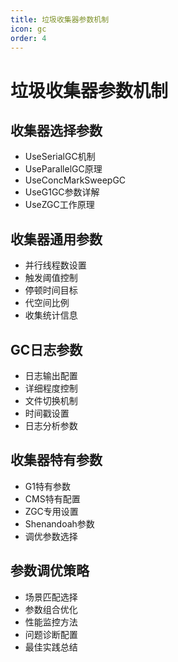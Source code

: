 ```yaml
---
title: 垃圾收集器参数机制
icon: gc
order: 4
---
```


# 垃圾收集器参数机制

## 收集器选择参数
- UseSerialGC机制
- UseParallelGC原理
- UseConcMarkSweepGC
- UseG1GC参数详解
- UseZGC工作原理

## 收集器通用参数
- 并行线程数设置
- 触发阈值控制
- 停顿时间目标
- 代空间比例
- 收集统计信息

## GC日志参数
- 日志输出配置
- 详细程度控制
- 文件切换机制
- 时间戳设置
- 日志分析参数

## 收集器特有参数
- G1特有参数
- CMS特有配置
- ZGC专用设置
- Shenandoah参数
- 调优参数选择

## 参数调优策略
- 场景匹配选择
- 参数组合优化
- 性能监控方法
- 问题诊断配置
- 最佳实践总结
